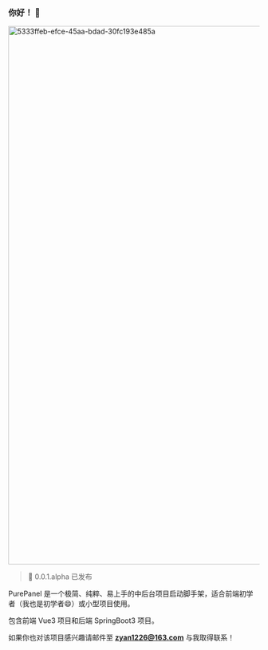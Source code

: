 
### 你好！ 👋

<img width="1920" height="1080" alt="5333ffeb-efce-45aa-bdad-30fc193e485a" src="https://github.com/user-attachments/assets/79914230-e615-4dc5-b76b-ab8a2397c2b7" />

> 🎉 0.0.1.alpha 已发布

PurePanel 是一个极简、纯粹、易上手的中后台项目启动脚手架，适合前端初学者（我也是初学者😄）或小型项目使用。

包含前端 Vue3 项目和后端 SpringBoot3 项目。

如果你也对该项目感兴趣请邮件至 **zyan1226@163.com** 与我取得联系！
